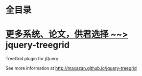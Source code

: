 # 全目录

[更多系统、论文，供君选择 ~~>](https://www.bitwise.net.cn)
jquery-treegrid
===============

TreeGrid plugin for jQuery

See more information at http://maxazan.github.io/jquery-treegrid
